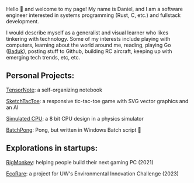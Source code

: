 Hello 👋 and welcome to my page! My name is Daniel, and I am a software engineer interested in systems programming (Rust, C, etc.) and fullstack development.

I would describe myself as a generalist and visual learner who likes tinkering with technology. Some of my interests include playing with computers, learning about the world around me, reading, playing Go ([Baduk](https://www.learn-go.net/)), posting stuff to Github, building RC aircraft, keeping up with emerging tech trends, etc, etc.  

## Personal Projects:

[TensorNote](https://drashevsky.github.io/tensornote/): a self-organizing notebook

[SketchTacToe](https://drashevsky.github.io/SketchTacToe-App/): a responsive tic-tac-toe game with SVG vector graphics and an AI

[Simulated CPU](https://github.com/drashevsky/SimulatedCPU): a 8 bit CPU design in a physics simulator

[BatchPong](https://github.com/drashevsky/BatchPong): Pong, but written in Windows Batch script 🤯

## Explorations in startups:

[RigMonkey](https://rigmonkey.webflow.io): helping people build their next gaming PC (2021)

[EcoRare](ECORARE%20BUSINESS%20PLAN.pdf): a project for UW's Environmental Innovation Challenge (2023)
